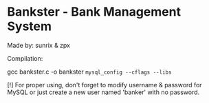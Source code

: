 # Bankster - Bank Management System

Made by: sunrix & zpx



Compilation:

gcc bankster.c -o bankster `mysql_config --cflags --libs   `


[!] For proper using, don't forget to modify username & password for MySQL or just create a new user named 'banker' with no password.
